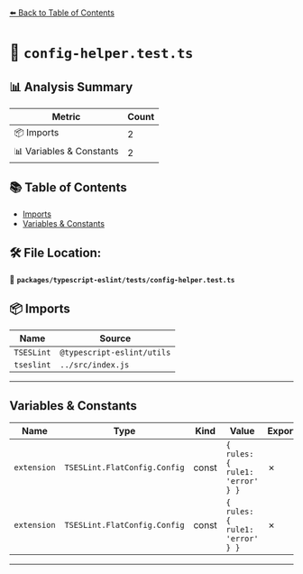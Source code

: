 [⬅️ Back to Table of Contents](../../../index.md)

# 📄 `config-helper.test.ts`

## 📊 Analysis Summary

| Metric | Count |
|--------|-------|
| 📦 Imports | 2 |
| 📊 Variables & Constants | 2 |

## 📚 Table of Contents

- [Imports](#imports)
- [Variables & Constants](#variables-constants)

## 🛠️ File Location:
📂 **`packages/typescript-eslint/tests/config-helper.test.ts`**

## 📦 Imports

| Name | Source |
|------|--------|
| `TSESLint` | `@typescript-eslint/utils` |
| `tseslint` | `../src/index.js` |


---

## Variables & Constants

| Name | Type | Kind | Value | Exported |
|------|------|------|-------|----------|
| `extension` | `TSESLint.FlatConfig.Config` | const | `{ rules: { rule1: 'error' } }` | ✗ |
| `extension` | `TSESLint.FlatConfig.Config` | const | `{ rules: { rule1: 'error' } }` | ✗ |


---